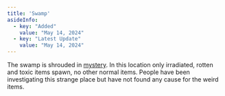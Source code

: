 ```yaml
---
title: 'Swamp'
asideInfo:
  - key: "Added"
    value: "May 14, 2024"
  - key: "Latest Update"
    value: "May 14, 2024"
---
```


The swamp is shrouded in [mystery](/events/swamp-mystery).
In this location only irradiated, rotten and toxic items spawn, no other normal items.
People have been investigating this strange place but have not found any cause for the weird items.